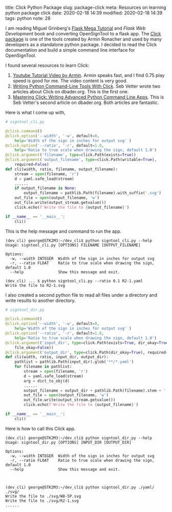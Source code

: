 title: Click Python Package
slug: package-click
meta: Resources on learning python package click 
date: 2020-02-18 14:39
modified: 2020-02-18 14:39
tags: python
note: 28

I am reading Miguel Grinberg's 
[Flask Mega Tutorial](https://blog.miguelgrinberg.com/post/the-flask-mega-tutorial-part-i-hello-world) 
and *Flask Web Development* book and converting OpenSignTool to a flask app. The 
[Click package](https://click.palletsprojects.com/en/7.x/) is one of the
tools created by Armin Ronacher and used by many developers as a standalone 
python package. I decided to read the Click documentation and build a 
simple command line interface for OpenSignTool. 

I found several resources to learn Click:

1. [Youtube Tutorial Video by Armin](https://youtu.be/kNke39OZ2k0). Armin speaks
fast, and I find 0.75 play speed is good for me. The video content is very good. 
2. [Writing Python Command-Line Tools With Click](https://dbader.org/blog/python-commandline-tools-with-click). 
Seb Vetter wrote two articles about Click on dbader.org.  This is the first one.
3. [Mastering Click: Writing Advanced Python Command Line Apps](https://dbader.org/blog/mastering-click-advanced-python-command-line-apps). 
This is Seb Vetter's second article on dbader.org. Both articles are fantastic. 

Here is what I come up with, 

```python
# signtool_cli.py

@click.command()
@click.option('--width', '-w', default=0, 
    help='Width of the sign in inches for output svg' )
@click.option('--ratio', '-r', default=1.0, 
    help='Ratio to true scale when drawing the sign, default 1.0')
@click.argument('filename', type=click.Path(exists=True))
@click.argument('output_filename', type=click.Path(writable=True), 
    required=False)
def cli(width, ratio, filename, output_filename): 
    stream = open(filename, 'r')
    d = yaml.safe_load(stream)
    ......
    if output_filename is None:
        output_filename = pathlib.Path(filename).with_suffix('.svg')
    out_file = open(output_filename, 'w')
    out_file.write(output_stream.getvalue())
    click.echo(f'Write the file to {output_filename}')

if __name__ == '__main__':
    cli()
```

This is the help message and command to run the app. 

```
(dev_cli) george@STK2M3:~/dev_cli$ python signtool_cli.py --help
Usage: signtool_cli.py [OPTIONS] FILENAME [OUTPUT_FILENAME]

Options:
  -w, --width INTEGER  Width of the sign in inches for output svg
  -r, --ratio FLOAT    Ratio to true scale when drawing the sign, default 1.0
  --help               Show this message and exit.

(dev_cli) ... $ python signtool_cli.py --ratio 0.1 R2-1.yaml 
Write the file to R2-1.svg

```

I also created a second python file to read all files under a directory and 
write results to another directory. 

```python
# signtool_dir.py

@click.command()
@click.option('--width', '-w', default=0, 
    help='Width of the sign in inches for output svg' )
@click.option('--ratio', '-r', default=1.0, 
    help='Ratio to true scale when drawing the sign, default 1.0')
@click.argument('input_dir', type=click.Path(exists=True, dir_okay=True, 
    file_okay=False))
@click.argument('output_dir', type=click.Path(dir_okay=True), required=False)
def cli(width, ratio, input_dir, output_dir):
    pathlist = pathlib.Path(input_dir).glob('**/*.yaml')
    for filename in pathlist:
        stream = open(filename, 'r')
        d = yaml.safe_load(stream)
        arg = dict_to_obj(d)
        ......
        output_filename = output_dir + pathlib.Path(filename).stem + '.svg'
        out_file = open(output_filename, 'w')
        out_file.write(output_stream.getvalue())
        click.echo(f'Write the file to {output_filename}')

if __name__ == '__main__':
    cli()

```

Here is how to call this Click app.

```
(dev_cli) george@STK2M3:~/dev_cli$ python signtool_dir.py --help
Usage: signtool_dir.py [OPTIONS] INPUT_DIR [OUTPUT_DIR]

Options:
  -w, --width INTEGER  Width of the sign in inches for output svg
  -r, --ratio FLOAT    Ratio to true scale when drawing the sign, default 1.0
  --help               Show this message and exit.



(dev_cli) george@STK2M3:~/dev_cli$ python signtool_dir.py ./yaml/ ./svg/
Write the file to ./svg/W8-5P.svg
Write the file to ./svg/R2-1.svg
......
```
